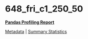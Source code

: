 # 648_fri_c1_250_50

[**Pandas Profiling Report**](https://epistasislab.github.io/penn-ml-benchmarks/profile/648_fri_c1_250_50.html)

[Metadata](metadata.yaml) | [Summary Statistics](summary_stats.tsv)
